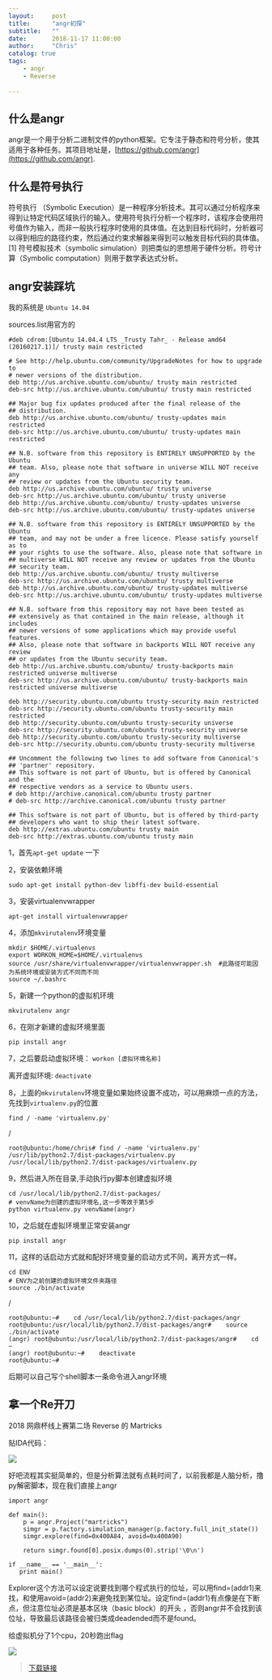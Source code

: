 ```yaml
---
layout:     post
title:      "angr初探"
subtitle:   ""
date:       2018-11-17 11:00:00
author:     "Chris"
catalog: true
tags:
    - angr
    - Reverse
 
---
```


## 什么是angr

angr是一个用于分析二进制文件的python框架。它专注于静态和符号分析，使其适用于各种任务。其项目地址是，[https://github.com/angr](https://github.com/angr).

## 什么是符号执行

符号执行 （Symbolic Execution）是一种程序分析技术。其可以通过分析程序来得到让特定代码区域执行的输入。使用符号执行分析一个程序时，该程序会使用符号值作为输入，而非一般执行程序时使用的具体值。在达到目标代码时，分析器可以得到相应的路径约束，然后通过约束求解器来得到可以触发目标代码的具体值。[1]
符号模拟技术（symbolic simulation）则把类似的思想用于硬件分析。符号计算（Symbolic computation）则用于数学表达式分析。

## angr安装踩坑

我的系统是 `Ubuntu 14.04`

sources.list用官方的

	#deb cdrom:[Ubuntu 14.04.4 LTS _Trusty Tahr_ - Release amd64 (20160217.1)]/ trusty main restricted
	
	# See http://help.ubuntu.com/community/UpgradeNotes for how to upgrade to
	# newer versions of the distribution.
	deb http://us.archive.ubuntu.com/ubuntu/ trusty main restricted
	deb-src http://us.archive.ubuntu.com/ubuntu/ trusty main restricted
	
	## Major bug fix updates produced after the final release of the
	## distribution.
	deb http://us.archive.ubuntu.com/ubuntu/ trusty-updates main restricted
	deb-src http://us.archive.ubuntu.com/ubuntu/ trusty-updates main restricted
	
	## N.B. software from this repository is ENTIRELY UNSUPPORTED by the Ubuntu
	## team. Also, please note that software in universe WILL NOT receive any
	## review or updates from the Ubuntu security team.
	deb http://us.archive.ubuntu.com/ubuntu/ trusty universe
	deb-src http://us.archive.ubuntu.com/ubuntu/ trusty universe
	deb http://us.archive.ubuntu.com/ubuntu/ trusty-updates universe
	deb-src http://us.archive.ubuntu.com/ubuntu/ trusty-updates universe
	
	## N.B. software from this repository is ENTIRELY UNSUPPORTED by the Ubuntu 
	## team, and may not be under a free licence. Please satisfy yourself as to 
	## your rights to use the software. Also, please note that software in 
	## multiverse WILL NOT receive any review or updates from the Ubuntu
	## security team.
	deb http://us.archive.ubuntu.com/ubuntu/ trusty multiverse
	deb-src http://us.archive.ubuntu.com/ubuntu/ trusty multiverse
	deb http://us.archive.ubuntu.com/ubuntu/ trusty-updates multiverse
	deb-src http://us.archive.ubuntu.com/ubuntu/ trusty-updates multiverse
	
	## N.B. software from this repository may not have been tested as
	## extensively as that contained in the main release, although it includes
	## newer versions of some applications which may provide useful features.
	## Also, please note that software in backports WILL NOT receive any review
	## or updates from the Ubuntu security team.
	deb http://us.archive.ubuntu.com/ubuntu/ trusty-backports main restricted universe multiverse
	deb-src http://us.archive.ubuntu.com/ubuntu/ trusty-backports main restricted universe multiverse
	
	deb http://security.ubuntu.com/ubuntu trusty-security main restricted
	deb-src http://security.ubuntu.com/ubuntu trusty-security main restricted
	deb http://security.ubuntu.com/ubuntu trusty-security universe
	deb-src http://security.ubuntu.com/ubuntu trusty-security universe
	deb http://security.ubuntu.com/ubuntu trusty-security multiverse
	deb-src http://security.ubuntu.com/ubuntu trusty-security multiverse
	
	## Uncomment the following two lines to add software from Canonical's
	## 'partner' repository.
	## This software is not part of Ubuntu, but is offered by Canonical and the
	## respective vendors as a service to Ubuntu users.
	# deb http://archive.canonical.com/ubuntu trusty partner
	# deb-src http://archive.canonical.com/ubuntu trusty partner
	
	## This software is not part of Ubuntu, but is offered by third-party
	## developers who want to ship their latest software.
	deb http://extras.ubuntu.com/ubuntu trusty main
	deb-src http://extras.ubuntu.com/ubuntu trusty main

1，首先`apt-get update` 一下

2，安装依赖环境

	sudo apt-get install python-dev libffi-dev build-essential

3，安装virtualenvwrapper

	apt-get install virtualenvwrapper

4，添加`mkvirutalenv`环境变量

	mkdir $HOME/.virtualenvs
	export WORKON_HOME=$HOME/.virtualenvs
	source /usr/share/virtualenvwrapper/virtualenvwrapper.sh  #此路径可能因为系统环境或安装方式不同而不同
	source ~/.bashrc

5，新建一个python的虚拟机环境

	mkvirutalenv angr

6，在刚才新建的虚拟环境里面

	pip install angr

7，之后要启动虚拟环境： `workon [虚拟环境名称]`

   离开虚拟环境: `deactivate`

8，上面的`mkvirutalenv`环境变量如果始终设置不成功，可以用麻烦一点的方法，先找到`virtualenv.py`的位置

	find / -name 'virtualenv.py'
/

	root@ubuntu:/home/chris# find / -name 'virtualenv.py'
	/usr/lib/python2.7/dist-packages/virtualenv.py
	/usr/local/lib/python2.7/dist-packages/virtualenv.py


9，然后进入所在目录,手动执行py脚本创建虚拟环境
    
    cd /usr/local/lib/python2.7/dist-packages/
	# venvName为创建的虚拟环境名,这一步等效于第5步
	python virtualenv.py venvName(angr)

10，之后就在虚拟环境里正常安装angr

	pip install angr

11，这样的话启动方式就和配好环境变量的启动方式不同，离开方式一样。


	cd ENV
	# ENV为之前创建的虚拟环境文件夹路径
	source ./bin/activate

/

	root@ubuntu:~#    cd /usr/local/lib/python2.7/dist-packages/angr
	root@ubuntu:/usr/local/lib/python2.7/dist-packages/angr#    source ./bin/activate
	(angr) root@ubuntu:/usr/local/lib/python2.7/dist-packages/angr#    cd ~
	(angr) root@ubuntu:~#    deactivate
	root@ubuntu:~#  

后期可以自己写个shell脚本一条命令进入angr环境


## 拿一个Re开刀

2018 网鼎杯线上赛第二场 Reverse 的 Martricks

贴IDA代码：

![](/img/pic/angr/1.jpg)

好吧流程其实挺简单的，但是分析算法就有点耗时间了，以前我都是人脑分析，撸py解密脚本，现在我们直接上angr

	import angr
	
	def main():
	    p = angr.Project("martricks")
	    simgr = p.factory.simulation_manager(p.factory.full_init_state())
	    simgr.explore(find=0x400A84, avoid=0x400A90)
	
	    return simgr.found[0].posix.dumps(0).strip('\0\n')
	
	if __name__ == '__main__':
	   print main()


Explorer这个方法可以设定说要找到哪个程式执行的位址，可以用find=(addr1)来找，和使用avoid=(addr2)来避免找到某位址。设定find=(addr1)有点像是在下断点，但注意位址必须是基本区块（basic block）的开头 ，否则angr并不会找到该位址，导致最后该路径会被归类成deadended而不是found。

给虚拟机分了1个cpu，20秒跑出flag

![](/img/pic/angr/2.jpg)

>[下载链接](https://github.com/yxshyj/project/tree/master/reverse/angr)
















